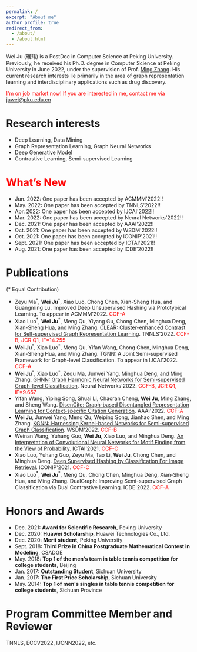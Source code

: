 ```yaml
---
permalink: /
excerpt: "About me"
author_profile: true
redirect_from: 
  - /about/
  - /about.html
---
```


Wei Ju (琚玮) is a PostDoc in Computer Science at Peking University. Previously, he received his Ph.D. degree in Computer Science at Peking University in June 2022, under the supervision of Prof. [Ming Zhang](http://net.pku.edu.cn/dlib/mzhang/). His current research interests lie primarily in the area of graph representation learning and interdisciplinary applications such as drug discovery.

<!-- I have also been closely working with Prof. [Jian Tang](https://jian-tang.com/), who is my supervior at [Mila](https://mila.quebec/en/) during Sept. 2018 - Sept. 2019. -->

<span style="color:red">I'm on job market now! If you are interested in me, contact me via juwei@pku.edu.cn</span>

Research interests
======
* Deep Learning, Data Mining
* Graph Representation Learning, Graph Neural Networks
* Deep Generative Model
* Contrastive Learning, Semi-supervised Learning

<span style="color:red">What’s New</span>
=====

* Jun. 2022: One paper has been accepted by ACMMM'2022!!
* May. 2022: One paper has been accepted by TNNLS'2022!!
* Apr. 2022: One paper has been accepted by IJCAI'2022!!
* Mar. 2022: One paper has been accepted by Neural Networks'2022!!
* Dec. 2021: One paper has been accepted by AAAI'2022!!
* Oct. 2021: One paper has been accepted by WSDM'2022!!
* Oct. 2021: One paper has been accepted by ICONIP'2021!!
* Sept. 2021: One paper has been accepted by ICTAI'2021!!
* Aug. 2021: One paper has been accepted by ICDE'2022!!

Publications
=====
(\* Equal Contribution)
* Zeyu Ma<sup>\*</sup>, **Wei Ju**<sup>\*</sup>, Xiao Luo, Chong Chen, Xian-Sheng Hua, and Guangming Lu. Improved Deep Unsupervised Hashing via Prototypical Learning. To appear in ACMMM'2022. <span style="color:red">CCF-A</span>
* Xiao Luo<sup>\*</sup>, **Wei Ju**<sup>\*</sup>, Meng Qu, Yiyang Gu, Chong Chen, Minghua Deng, Xian-Sheng Hua, and Ming Zhang. [CLEAR: Cluster-enhanced Contrast for Self-supervised Graph Representation Learning](https://ieeexplore.ieee.org/stamp/stamp.jsp?tp=&arnumber=9791433). TNNLS'2022. <span style="color:red">CCF-B, JCR Q1, IF=14.255</span>
* **Wei Ju**<sup>\*</sup>, Xiao Luo<sup>\*</sup>, Meng Qu, Yifan Wang, Chong Chen, Minghua Deng, Xian-Sheng Hua, and Ming Zhang. TGNN: A Joint Semi-supervised Framework for Graph-level Classification. To appear in IJCAI'2022. <span style="color:red">CCF-A</span>
* **Wei Ju**<sup>\*</sup>, Xiao Luo<sup>\*</sup>, Zequ Ma, Junwei Yang, Minghua Deng, and Ming Zhang. [GHNN: Graph Harmonic Neural Networks for Semi-supervised Graph-level Classification](https://reader.elsevier.com/reader/sd/pii/S089360802200096X?token=B82DDB4EDDDED8CAD26872C69632E7A0A70E2C07B74A3C8E290F153428CCDFA333CB3C914CAAC949C32878C213A655BB&originRegion=us-east-1&originCreation=20220630031616). Neural Networks'2022. <span style="color:red">CCF-B, JCR Q1, IF=9.657</span>
* Yifan Wang, Yiping Song, Shuai Li, Chaoran Cheng, **Wei Ju**, Ming Zhang, and Sheng Wang. [DisenCite: Graph-based Disentangled Representation Learning for Context-specific Citation Generation](https://www.aaai.org/AAAI22Papers/AAAI-8309.WangY.pdf). AAAI'2022. <span style="color:red">CCF-A</span>
* **Wei Ju**, Junwei Yang, Meng Qu, Weiping Song, Jianhao Shen, and Ming Zhang. [KGNN: Harnessing Kernel-based Networks for Semi-supervised Graph Classification](https://dl.acm.org/doi/pdf/10.1145/3488560.3498429). WSDM'2022. <span style="color:red">CCF-B</span>
* Weinan Wang, Yuhang Guo, **Wei Ju**, Xiao Luo, and Minghua Deng. [An Interpretation of Convolutional Neural Networks for Motif Finding from the View of Probability](https://ieeexplore.ieee.org/stamp/stamp.jsp?tp=&arnumber=9643409). ICTAI'2021. <span style="color:red">CCF-C</span>
* Xiao Luo, Yuhang Guo, Zeyu Ma, Tao Li, **Wei Ju**, Chong Chen, and Minghua Deng. [Deep Supervised Hashing by Classification For Image Retrieval](https://link.springer.com/content/pdf/10.1007/978-3-030-92273-3.pdf). ICONIP'2021. <span style="color:red">CCF-C</span>
* Xiao Luo<sup>\*</sup>, **Wei Ju**<sup>\*</sup>, Meng Qu, Chong Chen, Minghua Deng, Xian-Sheng Hua, and Ming Zhang. DualGraph: Improving Semi-supervised Graph Classification via Dual Contrastive Learning. ICDE'2022. <span style="color:red">CCF-A</span>

Honors and Awards
=====
* Dec. 2021: **Award for Scientific Research**, Peking University
* Dec. 2020: **Huawei Scholarship**, Huawei Technologies Co., Ltd.
* Dec. 2020: **Merit student**, Peking University
* Sept. 2018: **Third Prize in China Postgraduate Mathematical Contest in Modeling**, CSADGE
* May. 2018: **Top 1 of the men's team in table tennis competition for college students**, Beijing
* Jan. 2017: **Outstanding Student**, Sichuan University
* Jan. 2017: **The First Price Scholarship**, Sichuan University
* May. 2014: **Top 1 of men's singles in table tennis competition for college students**, Sichuan Province

Program Committee Member and Reviewer
=====
TNNLS, ECCV2022, IJCNN2022, etc.
